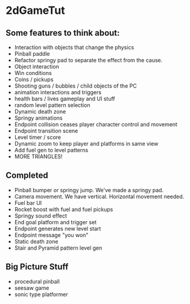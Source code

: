# 2dGameTut

## Some features to think about:
- Interaction with objects that change the physics
- Pinball paddle
- Refactor springy pad to separate the effect from the cause.
- Object interaction
- Win conditions
- Coins / pickups
- Shooting guns / bubbles / child objects of the PC
- animation interactions and triggers
- health bars / lives gameplay and UI stuff
- random level pattern selection
- Dynamic death zone
- Springy animations
- Endpoint collision ceases player character control and movement
- Endpoint transition scene
- Level timer / score
- Dynamic zoom to keep player and platforms in same view
- Add fuel gen to level patterns
- MORE TRIANGLES!

## Completed
- Pinball bumper or springy jump. We've made a springy pad.
- Camera movement. We have vertical. Horizontal movement needed.
- Fuel bar UI
- Rocket boost with fuel and fuel pickups
- Springy sound effect
- End goal platform and trigger set
- Endpoint generates new level start
- Endpoint message "you won"
- Static death zone
- Stair and Pyramid pattern level gen

## Big Picture Stuff
- procedural pinball
- seesaw game
- sonic type platformer
